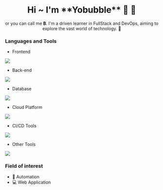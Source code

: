 <h1 align="center">Hi ~ I'm **Yobubble** 👋 💫</h1>

<p align="center">
    or you can call me <b>B</b>. I'm a driven learner in FullStack and DevOps, aiming to explore the vast world of technology. 🌊
</p>

### Languages and Tools

- Frontend
<p align="left">
  <a href="https://skillicons.dev">
    <img src="https://skillicons.dev/icons?i=typescript,javascript,react,nextjs,tailwind,vercel" />
  </a>
</p>

- Back-end
<p align="left">
  <a href="https://skillicons.dev">
    <img src="https://skillicons.dev/icons?i=go,express" />
  </a>
</p>

- Database
<p align="left">
  <a href="https://skillicons.dev">
    <img src="https://skillicons.dev/icons?i=mysql,postgres,mongo" />
  </a>
</p>

- Cloud Platform
<p align="left">
  <a href="https://skillicons.dev">
    <img src="https://skillicons.dev/icons?i=aws,vercel" />
  </a>
</p>

- CI/CD Tools
<p align="left">
  <a href="https://skillicons.dev">
    <img src="https://skillicons.dev/icons?i=jenkins,githubactions,ansible," />
  </a>
</p>

- Other Tools
<p align="left">
  <a href="https://skillicons.dev">
    <img src="https://skillicons.dev/icons?i=github,git,docker,postman" />
  </a>
</p>

### Field of interest

- 💎 Automation
- 💻 Web Application
